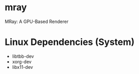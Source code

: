# mray
MRay: A GPU-Based Renderer

# Linux Dependencies (System)
 - libtbb-dev
 - xorg-dev
 - libx11-dev